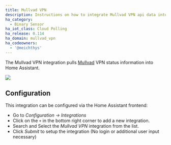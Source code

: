 ```yaml
---
title: Mullvad VPN
description: Instructions on how to integrate Mullvad VPN api data into Home Assistant.
ha_category:
  - Binary Sensor
ha_iot_class: Cloud Polling
ha_release: 0.114
ha_domain: mullvad_vpn
ha_codeowners:
  - '@meichthys'
---
```


The Mullvad VPN integration pulls [Mullvad](https://mullvad.net/) VPN status information into Home Assistant.

<p class='img'>
<img src='/images/screenshots/mullvad_vpn_sample_sensor_connected.png' />
</p>

## Configuration

This integration can be configured via the Home Assistant frontend:

- Go to *Configuration -> Integrations*
- Click on the `+` in the bottom right corner to add a new integration.
- Search and Select the *Mullvad VPN* integration from the list.
- Click *Submit* to setup the integration (No login or additional user input necessary)
